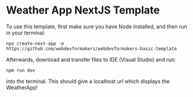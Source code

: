 # Weather App NextJS Template

To use this template, first make sure you have Node installed, and then run in your terminal:

```
npx create-next-app -e https://github.com/webdevformakers/webdevformakers-basic-template
```

Afterwards, download and transfer files to IDE (Visual Studio) and run:

``` 
npm run dev
```

into the terminal. This should give a localhost url which displays the WeatherApp!
